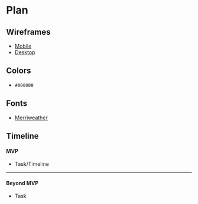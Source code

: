 # Plan

## Wireframes
* [Mobile](../images/mobile_wireframe.png)
* [Desktop](../images/website_wireframe.png)

## Colors
* `#000000`

## Fonts
* [Merriweather](https://fonts.googleapis.com/css2?family=Merriweather)

## Timeline

#### MVP

* Task/Timeline

---

#### Beyond MVP

* Task
